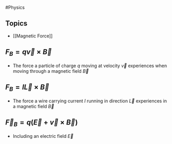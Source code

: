 #Physics 
## Topics
* [[Magnetic Force]]
## $\displaystyle F_{B}=q\vec{v}\times \vec{B}$
* The force a particle of charge $\displaystyle q$ moving at velocity $\displaystyle \vec{v}$ experiences when moving through a magnetic field $\displaystyle \vec{B}$
## $\displaystyle F_{B}=I\vec{L}\times \vec{B}$
* The force a wire carrying current $\displaystyle I$ running in direction $\displaystyle \vec{L}$ experiences in a magnetic field $\displaystyle \vec{B}$
## $\displaystyle \vec{F}_{B}=q(\vec{E}+\vec{v}\times \vec{B})$
* Including an electric field $\displaystyle \vec{E}$
